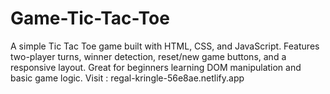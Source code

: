 # Game-Tic-Tac-Toe
A simple Tic Tac Toe game built with HTML, CSS, and JavaScript. Features two-player turns, winner detection, reset/new game buttons, and a responsive layout. Great for beginners learning DOM manipulation and basic game logic.
Visit : regal-kringle-56e8ae.netlify.app

